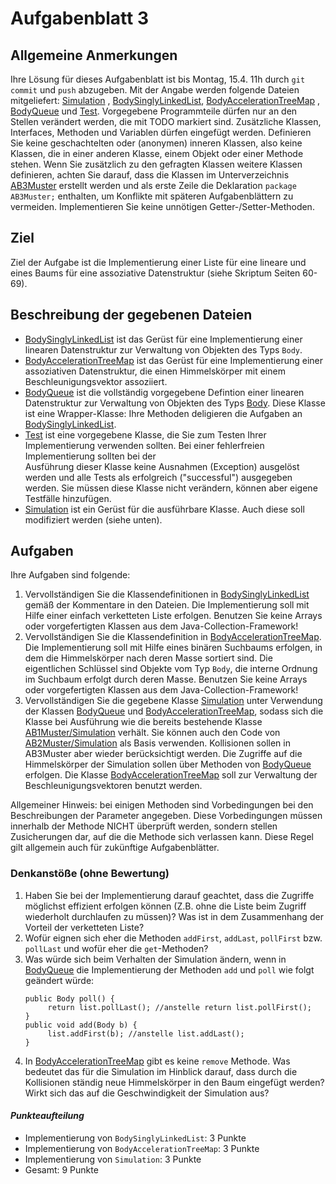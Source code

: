 # Aufgabenblatt 3

## Allgemeine Anmerkungen

Ihre Lösung für dieses Aufgabenblatt ist bis Montag, 15.4. 11h durch `git commit` und `push`
abzugeben. Mit der Angabe werden folgende Dateien mitgeliefert:
[Simulation](../src/AB3/Simulation.java)
, [BodySinglyLinkedList](../src/AB3/BodySinglyLinkedList.java),
[BodyAccelerationTreeMap](../src/AB3/BodyAccelerationTreeMap.java)
, [BodyQueue](../src/AB3/BodyQueue.java)
und [Test](../src/AB3/Test.java).
Vorgegebene Programmteile dürfen nur an den Stellen verändert werden, die mit TODO markiert sind.
Zusätzliche Klassen, Interfaces, Methoden und Variablen dürfen eingefügt werden. Definieren Sie 
keine geschachtelten oder (anonymen) inneren Klassen, also keine Klassen, die in einer anderen
Klasse, einem Objekt oder einer Methode stehen. Wenn Sie zusätzlich zu den gefragten
Klassen weitere Klassen definieren, achten Sie darauf, dass die Klassen im
Unterverzeichnis [AB3Muster](../src/AB3) erstellt werden und als erste Zeile die Deklaration
`package AB3Muster;` enthalten, um Konflikte mit späteren Aufgabenblättern zu vermeiden.
Implementieren Sie keine unnötigen Getter-/Setter-Methoden.

## Ziel

Ziel der Aufgabe ist die Implementierung einer Liste für eine lineare und eines Baums für eine
assoziative Datenstruktur (siehe Skriptum Seiten 60-69).

## Beschreibung der gegebenen Dateien

- [BodySinglyLinkedList](../src/AB3/BodySinglyLinkedList.java) ist das Gerüst für eine
  Implementierung einer linearen Datenstruktur zur Verwaltung von Objekten des Typs `Body`.
- [BodyAccelerationTreeMap](../src/AB3/BodyAccelerationTreeMap.java) ist das Gerüst für eine
  Implementierung einer assoziativen Datenstruktur, die einen Himmelskörper mit einem 
  Beschleunigungsvektor assoziiert.
- [BodyQueue](../src/AB3/BodyQueue.java) ist die vollständig vorgegebene Defintion einer linearen
  Datenstruktur zur Verwaltung von Objekten des Typs [Body](../src/AB1/Body.java). Diese Klasse
  ist eine Wrapper-Klasse: Ihre Methoden deligieren die Aufgaben an
  [BodySinglyLinkedList](../src/AB3/BodySinglyLinkedList.java).
- [Test](../src/AB3/Test.java) ist eine vorgegebene Klasse, die Sie zum Testen Ihrer
  Implementierung verwenden sollten. Bei einer fehlerfreien Implementierung sollten bei der  
  Ausführung dieser Klasse keine Ausnahmen (Exception) ausgelöst werden und alle Tests als
  erfolgreich ("successful") ausgegeben werden. Sie müssen diese Klasse nicht verändern, können
  aber eigene Testfälle hinzufügen.
- [Simulation](../src/AB3/Simulation.java) ist ein Gerüst für die ausführbare Klasse. Auch diese
  soll modifiziert werden (siehe unten).

## Aufgaben

Ihre Aufgaben sind folgende:

1. Vervollständigen Sie die Klassendefinitionen
   in [BodySinglyLinkedList](../src/AB3/BodySinglyLinkedList.java)
   gemäß der Kommentare in den Dateien. Die Implementierung soll mit Hilfe einer einfach
   verketteten Liste erfolgen. Benutzen Sie keine Arrays oder vorgefertigten Klassen aus dem
   Java-Collection-Framework!
2. Vervollständigen Sie die Klassendefinition in
   [BodyAccelerationTreeMap](../src/AB3/BodyAccelerationTreeMap.java).
   Die Implementierung soll mit Hilfe eines binären Suchbaums erfolgen, in dem die Himmelskörper
   nach deren Masse sortiert sind. Die eigentlichen Schlüssel sind Objekte vom Typ `Body`,
   die interne Ordnung im Suchbaum erfolgt durch deren Masse. Benutzen Sie keine Arrays oder
   vorgefertigten Klassen aus dem Java-Collection-Framework!
3. Vervollständigen Sie die gegebene Klasse [Simulation](../src/AB3/Simulation.java) unter 
   Verwendung der Klassen [BodyQueue](../src/AB3/BodyQueue.java) und
   [BodyAccelerationTreeMap](../src/AB3/BodyAccelerationTreeMap.java), sodass sich die Klasse 
   bei Ausführung wie die bereits bestehende Klasse [AB1Muster/Simulation](../src/AB1/Simulation.java) 
   verhält. 
   Sie können auch den Code von [AB2Muster/Simulation](../src/AB2/Simulation.java) als 
   Basis verwenden. Kollisionen sollen in AB3Muster aber wieder berücksichtigt werden. Die Zugriffe auf 
   die Himmelskörper der Simulation sollen über Methoden von [BodyQueue](../src/AB3/BodyQueue.java) 
   erfolgen. Die Klasse [BodyAccelerationTreeMap](../src/AB3/BodyAccelerationTreeMap.java) soll 
   zur Verwaltung der Beschleunigungsvektoren benutzt werden.

Allgemeiner Hinweis: bei einigen Methoden sind Vorbedingungen bei den Beschreibungen der
Parameter angegeben. Diese Vorbedingungen müssen innerhalb der Methode NICHT überprüft werden,
sondern stellen Zusicherungen dar, auf die die Methode sich verlassen kann. Diese Regel gilt
allgemein auch für zukünftige Aufgabenblätter.

### Denkanstöße (ohne Bewertung)

1. Haben Sie bei der Implementierung darauf geachtet, dass die Zugriffe möglichst effizient
   erfolgen können (Z.B. ohne die Liste beim Zugriff wiederholt durchlaufen zu müssen)? Was ist in
   dem Zusammenhang der Vorteil der verketteten Liste?
2. Wofür eignen sich eher die Methoden `addFirst`, `addLast`, `pollFirst` bzw.
   `pollLast` und wofür eher die `get`-Methoden?
3. Was würde sich beim Verhalten der Simulation ändern, wenn in 
   [BodyQueue](../src/AB3/BodyQueue.java) die Implementierung der Methoden `add` und `poll` 
   wie folgt geändert würde:
   ```
   public Body poll() {
        return list.pollLast(); //anstelle return list.pollFirst();
   }
   public void add(Body b) {
        list.addFirst(b); //anstelle list.addLast();
   }
   ```
4. In [BodyAccelerationTreeMap](../src/AB3/BodyAccelerationTreeMap.java) gibt es keine `remove`
   Methode. Was bedeutet das für die Simulation im Hinblick darauf, dass durch die Kollisionen 
   ständig neue Himmelskörper in den Baum eingefügt werden? Wirkt sich das auf die 
   Geschwindigkeit der Simulation aus?

#### _Punkteaufteilung_

- Implementierung von `BodySinglyLinkedList`: 3 Punkte
- Implementierung von `BodyAccelerationTreeMap`: 3 Punkte
- Implementierung von `Simulation`: 3 Punkte
- Gesamt: 9 Punkte

